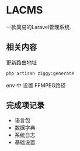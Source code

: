 # LACMS

一款简易的Laravel管理系统.

## 相关内容

更新路由地址

```bash
php artisan ziggy:generate
```

env 中 设置 FFMPEG路径

## 完成项记录

- 语言包
- 数据字典
- 系统日志
- 基础设置
